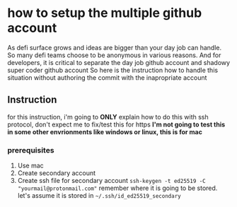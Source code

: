 # how to setup the multiple github account

As defi surface grows and ideas are bigger than your day job can handle.
So many defi teams choose to be anonymous in various reasons.
And for developers, it is critical to separate the day job github account and shadowy super coder github account
So here is the instruction how to handle this situation without authoring the commit with the inapropriate account

## Instruction

for this instruction, i'm going to **ONLY** explain how to do this with ssh protocol, don't expect me to fix/test this for https
**I'm not going to test this in some other envrionments like windows or linux, this is for mac**

### prerequisites

1. Use mac
2. Create secondary account
3. Create ssh file for secondary account
    `ssh-keygen -t ed25519 -C "yourmail@protonmail.com"`
    remember where it is going to be stored. let's assume it is stored in `~/.ssh/id_ed25519_secondary`

### 
